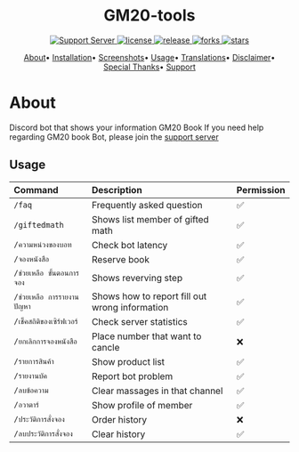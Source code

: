 <h1 align = "center">GM20-tools</h1>
<p align = "center">
  <a href = "https://cdn.discordapp.com/attachments/975979987142320171/996020871003123823/E0687751-6DE0-4D28-80AB-A982EE4A4ED2.jpg">
    <img src = "https://discord.com/api/guilds/982294501295001672/widget.png" alt = "Support Server">
  </a>
  <a href = "https://github.com/Sodynoizz/GM20-tools">
    <img src = "https://img.shields.io/github/license/Sodynoizz/GM20-tools" alt = "license">
  </a>
  <a href = "https://github.com/Sodynoizz/GM20-tools">
    <img src = "https://img.shields.io/github/v/release/Sodynoizz/GM20-tools" alt = "release">
  </a>
  <a href = "https://github.com/Sodynoizz/GM20-tools/fork">
    <img src = "https://img.shields.io/github/forks/Sodynoizz/GM20-tools" alt = "forks">
  </a>
  <a href = "https://github.com/Sodynoizz/GM20-tools">
    <img src = "https://img.shields.io/github/stars/Sodynoizz/GM20-tools" alt = "stars">
  </a>
  
</p>

<p align = "center">
  <a href = "#about">About</a>•
  <a href = "#installation">Installation</a>•
  <a href = "#screenshots">Screenshots</a>•
  <a href = "#usage">Usage</a>•
  <a href = "#translations">Translations</a>•
  <a href = "#disclaimer">Disclaimer</a>•
  <a href = "#special-thanks">Special Thanks</a>•
  <a href = "#support-me">Support</a>
</p>

<!-- Inspired by Red Discord Bot -->
<!-- https://github.com/Cog-Creators/Red-DiscordBot -->

# About

Discord bot that shows your information GM20 Book
If you need help regarding GM20 book Bot, please join the [support server]

## Usage

| Command                       | Description                   | Permission                    |
| :---------------------------- | :---------------------------- | :---------------------------- |
| `/faq` | Frequently asked question | ✅ |
| `/giftedmath` | Shows list member of gifted math | ✅ |
| `/ความหน่วงของบอท` | Check bot latency | ✅ |
| `/จองหนังสือ`  | Reserve book | ✅ |
| `/ช่วยเหลือ ขั้นตอนการจอง` | Shows reverving step | ✅ |
| `/ช่วยเหลือ การรายงานปัญหา` | Shows how to report fill out wrong information | ✅ |
| `/เช็คสถิติของเซิร์ฟเวอร์` | Check server statistics | ✅ |
| `/ยกเลิกการจองหนังสือ` | Place number that want to cancle | ❌ |
| `/รายการสินค้า` | Show product list | ✅ |
| `/รายงานบัค` | Report bot problem | ✅ |
| `/ลบข้อความ` | Clear massages in that channel | ✅ |
| `/อวาตาร์` | Show profile of member | ✅ |
| `/ประวัติการสั่งจอง` | Order history | ❌
| `/ลบประวัติการสั่งจอง` | Clear history | ✅ |

  [support server]: <https://cdn.discordapp.com/attachments/975979987142320171/996020871003123823/E0687751-6DE0-4D28-80AB-A982EE4A4ED2.jpg>
